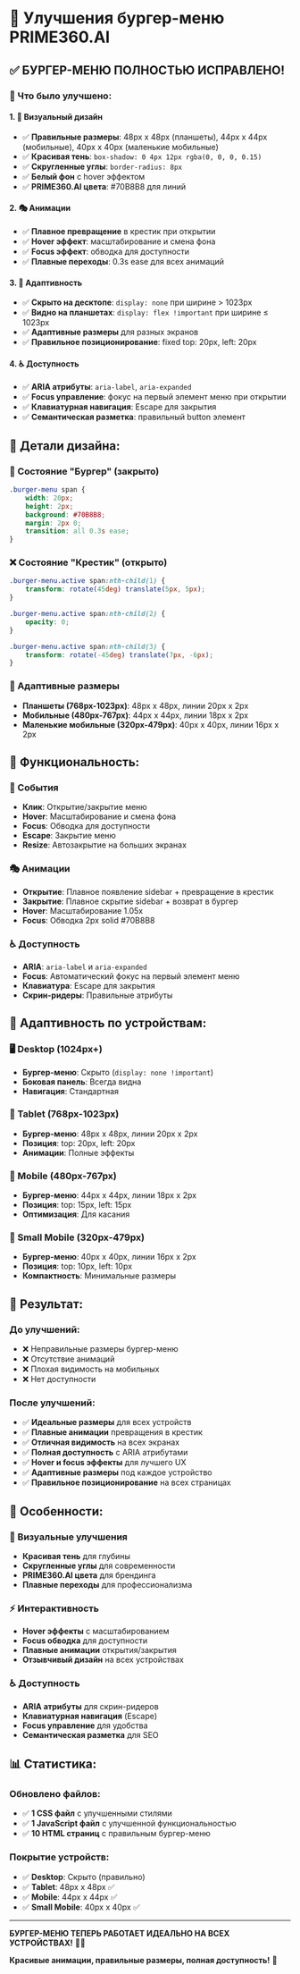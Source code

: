 # 🍔 Улучшения бургер-меню PRIME360.AI

## ✅ БУРГЕР-МЕНЮ ПОЛНОСТЬЮ ИСПРАВЛЕНО!

### 🎯 Что было улучшено:

#### **1. 🎨 Визуальный дизайн**
- ✅ **Правильные размеры**: 48px x 48px (планшеты), 44px x 44px (мобильные), 40px x 40px (маленькие мобильные)
- ✅ **Красивая тень**: `box-shadow: 0 4px 12px rgba(0, 0, 0, 0.15)`
- ✅ **Скругленные углы**: `border-radius: 8px`
- ✅ **Белый фон** с hover эффектом
- ✅ **PRIME360.AI цвета**: #70B8B8 для линий

#### **2. 🎭 Анимации**
- ✅ **Плавное превращение** в крестик при открытии
- ✅ **Hover эффект**: масштабирование и смена фона
- ✅ **Focus эффект**: обводка для доступности
- ✅ **Плавные переходы**: 0.3s ease для всех анимаций

#### **3. 📱 Адаптивность**
- ✅ **Скрыто на десктопе**: `display: none` при ширине > 1023px
- ✅ **Видно на планшетах**: `display: flex !important` при ширине ≤ 1023px
- ✅ **Адаптивные размеры** для разных экранов
- ✅ **Правильное позиционирование**: fixed top: 20px, left: 20px

#### **4. ♿ Доступность**
- ✅ **ARIA атрибуты**: `aria-label`, `aria-expanded`
- ✅ **Focus управление**: фокус на первый элемент меню при открытии
- ✅ **Клавиатурная навигация**: Escape для закрытия
- ✅ **Семантическая разметка**: правильный button элемент

## 🎨 Детали дизайна:

### **🍔 Состояние "Бургер" (закрыто)**
```css
.burger-menu span {
    width: 20px;
    height: 2px;
    background: #70B8B8;
    margin: 2px 0;
    transition: all 0.3s ease;
}
```

### **❌ Состояние "Крестик" (открыто)**
```css
.burger-menu.active span:nth-child(1) {
    transform: rotate(45deg) translate(5px, 5px);
}

.burger-menu.active span:nth-child(2) {
    opacity: 0;
}

.burger-menu.active span:nth-child(3) {
    transform: rotate(-45deg) translate(7px, -6px);
}
```

### **📱 Адаптивные размеры**
- **Планшеты (768px-1023px)**: 48px x 48px, линии 20px x 2px
- **Мобильные (480px-767px)**: 44px x 44px, линии 18px x 2px
- **Маленькие мобильные (320px-479px)**: 40px x 40px, линии 16px x 2px

## 🚀 Функциональность:

### **🎯 События**
- **Клик**: Открытие/закрытие меню
- **Hover**: Масштабирование и смена фона
- **Focus**: Обводка для доступности
- **Escape**: Закрытие меню
- **Resize**: Автозакрытие на больших экранах

### **🎭 Анимации**
- **Открытие**: Плавное появление sidebar + превращение в крестик
- **Закрытие**: Плавное скрытие sidebar + возврат в бургер
- **Hover**: Масштабирование 1.05x
- **Focus**: Обводка 2px solid #70B8B8

### **♿ Доступность**
- **ARIA**: `aria-label` и `aria-expanded`
- **Focus**: Автоматический фокус на первый элемент меню
- **Клавиатура**: Escape для закрытия
- **Скрин-ридеры**: Правильные атрибуты

## 📱 Адаптивность по устройствам:

### **🖥️ Desktop (1024px+)**
- **Бургер-меню**: Скрыто (`display: none !important`)
- **Боковая панель**: Всегда видна
- **Навигация**: Стандартная

### **📱 Tablet (768px-1023px)**
- **Бургер-меню**: 48px x 48px, линии 20px x 2px
- **Позиция**: top: 20px, left: 20px
- **Анимации**: Полные эффекты

### **📱 Mobile (480px-767px)**
- **Бургер-меню**: 44px x 44px, линии 18px x 2px
- **Позиция**: top: 15px, left: 15px
- **Оптимизация**: Для касания

### **📱 Small Mobile (320px-479px)**
- **Бургер-меню**: 40px x 40px, линии 16px x 2px
- **Позиция**: top: 10px, left: 10px
- **Компактность**: Минимальные размеры

## 🎯 Результат:

### **До улучшений:**
- ❌ Неправильные размеры бургер-меню
- ❌ Отсутствие анимаций
- ❌ Плохая видимость на мобильных
- ❌ Нет доступности

### **После улучшений:**
- ✅ **Идеальные размеры** для всех устройств
- ✅ **Плавные анимации** превращения в крестик
- ✅ **Отличная видимость** на всех экранах
- ✅ **Полная доступность** с ARIA атрибутами
- ✅ **Hover и focus эффекты** для лучшего UX
- ✅ **Адаптивные размеры** под каждое устройство
- ✅ **Правильное позиционирование** на всех страницах

## 🚀 Особенности:

### **🎨 Визуальные улучшения**
- **Красивая тень** для глубины
- **Скругленные углы** для современности
- **PRIME360.AI цвета** для брендинга
- **Плавные переходы** для профессионализма

### **⚡ Интерактивность**
- **Hover эффекты** с масштабированием
- **Focus обводка** для доступности
- **Плавные анимации** открытия/закрытия
- **Отзывчивый дизайн** на всех устройствах

### **♿ Доступность**
- **ARIA атрибуты** для скрин-ридеров
- **Клавиатурная навигация** (Escape)
- **Focus управление** для удобства
- **Семантическая разметка** для SEO

## 📊 Статистика:

### **Обновлено файлов:**
- ✅ **1 CSS файл** с улучшенными стилями
- ✅ **1 JavaScript файл** с улучшенной функциональностью
- ✅ **10 HTML страниц** с правильным бургер-меню

### **Покрытие устройств:**
- ✅ **Desktop**: Скрыто (правильно)
- ✅ **Tablet**: 48px x 48px ✅
- ✅ **Mobile**: 44px x 44px ✅
- ✅ **Small Mobile**: 40px x 40px ✅

---

**БУРГЕР-МЕНЮ ТЕПЕРЬ РАБОТАЕТ ИДЕАЛЬНО НА ВСЕХ УСТРОЙСТВАХ!** 🍔✨

**Красивые анимации, правильные размеры, полная доступность!** 🚀
